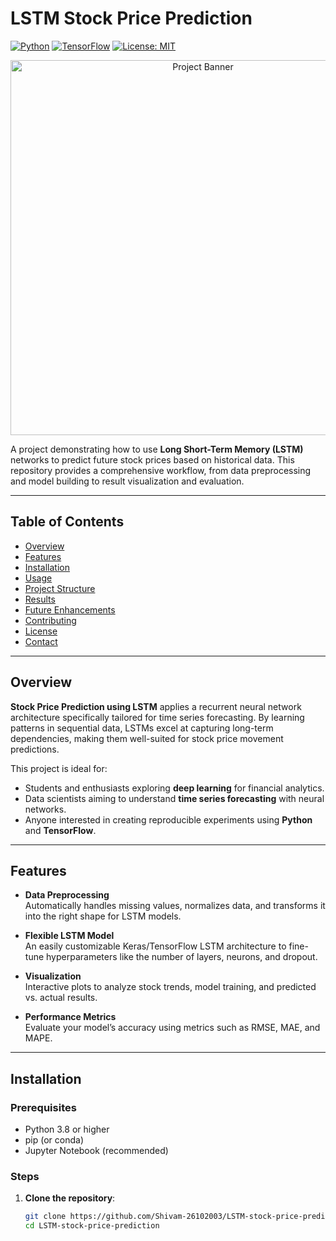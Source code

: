 # LSTM Stock Price Prediction

[![Python](https://img.shields.io/badge/Python-3.8%2B-blue.svg)](https://www.python.org/) 
[![TensorFlow](https://img.shields.io/badge/TensorFlow-2.x-orange.svg)](https://www.tensorflow.org/) 
[![License: MIT](https://img.shields.io/badge/License-MIT-yellow.svg)](LICENSE)

<p align="center">
  <img src="https://user-images.githubusercontent.com/placeholder-image.png" alt="Project Banner" width="600">
</p>

A project demonstrating how to use **Long Short-Term Memory (LSTM)** networks to predict future stock prices based on historical data. This repository provides a comprehensive workflow, from data preprocessing and model building to result visualization and evaluation.

---

## Table of Contents

- [Overview](#overview)
- [Features](#features)
- [Installation](#installation)
- [Usage](#usage)
- [Project Structure](#project-structure)
- [Results](#results)
- [Future Enhancements](#future-enhancements)
- [Contributing](#contributing)
- [License](#license)
- [Contact](#contact)

---

## Overview

**Stock Price Prediction using LSTM** applies a recurrent neural network architecture specifically tailored for time series forecasting. By learning patterns in sequential data, LSTMs excel at capturing long-term dependencies, making them well-suited for stock price movement predictions.

This project is ideal for:
- Students and enthusiasts exploring **deep learning** for financial analytics.
- Data scientists aiming to understand **time series forecasting** with neural networks.
- Anyone interested in creating reproducible experiments using **Python** and **TensorFlow**.

---

## Features

- **Data Preprocessing**  
  Automatically handles missing values, normalizes data, and transforms it into the right shape for LSTM models.

- **Flexible LSTM Model**  
  An easily customizable Keras/TensorFlow LSTM architecture to fine-tune hyperparameters like the number of layers, neurons, and dropout.

- **Visualization**  
  Interactive plots to analyze stock trends, model training, and predicted vs. actual results.

- **Performance Metrics**  
  Evaluate your model’s accuracy using metrics such as RMSE, MAE, and MAPE.

---

## Installation

### Prerequisites
- Python 3.8 or higher
- pip (or conda)
- Jupyter Notebook (recommended)

### Steps
1. **Clone the repository**:
   ```bash
   git clone https://github.com/Shivam-26102003/LSTM-stock-price-prediction.git
   cd LSTM-stock-price-prediction
